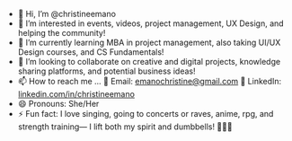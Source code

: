 - 👋 Hi, I’m @christineemano
- 👀 I’m interested in events, videos, project management, UX Design, and helping the community!
- 🌱 I’m currently learning MBA in project management, also taking UI/UX Design courses, and CS Fundamentals!
- 💞️ I’m looking to collaborate on creative and digital projects, knowledge sharing platforms, and potential business ideas!
- 📫 How to reach me ...
  📩 Email: emanochristine@gmail.com
  💼 LinkedIn: [linkedin.com/in/christineemano](https://www.linkedin.com/in/christineemano/)
- 😄 Pronouns: She/Her
- ⚡ Fun fact: I love singing, going to concerts or raves, anime, rpg, and strength training— I lift both my spirit and dumbbells! 🎤💪✨

<!---
christineemano/christineemano is a ✨ special ✨ repository because its `README.md` (this file) appears on your GitHub profile.
You can click the Preview link to take a look at your changes.
--->
